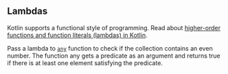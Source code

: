 ## Lambdas

Kotlin supports a functional style of programming. Read
about [higher-order functions and function literals (lambdas) in Kotlin][1].

Pass a lambda to [`any`][2] function to check if the collection contains
an even number. The function any gets a predicate as an argument and
returns true if there is at least one element satisfying the predicate.

[1]: https://kotlinlang.org/docs/reference/lambdas.html
[2]: https://kotlinlang.org/api/latest/jvm/stdlib/kotlin.collections/kotlin.-iterable/any.html
